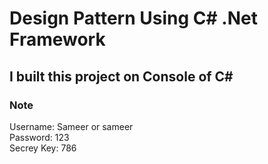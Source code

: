 # Design Pattern Using C# .Net Framework
<h2>I built this project on Console of C#</h2>
<h3>Note</h3>
Username: Sameer or sameer
<br>
Password: 123
<br>
Secrey Key: 786
